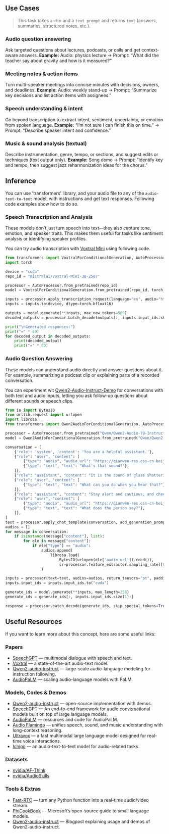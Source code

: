 ## Use Cases

> This task takes `audio` and a `text prompt` and returns `text` (answers, summaries, structured notes, etc.).

### Audio question answering
Ask targeted questions about lectures, podcasts, or calls and get context-aware answers.
**Example:** Audio: physics lecture → Prompt: “What did the teacher say about gravity and how is it measured?”

### Meeting notes & action items
Turn multi-speaker meetings into concise minutes with decisions, owners, and deadlines.
**Example:** Audio: weekly stand-up → Prompt: “Summarize key decisions and list action items with assignees.”

### Speech understanding & intent
Go beyond transcription to extract intent, sentiment, uncertainty, or emotion from spoken language.
**Example:** “I’m not sure I can finish this on time.” → Prompt: “Describe speaker intent and confidence.”

### Music & sound analysis (textual)
Describe instrumentation, genre, tempo, or sections, and suggest edits or techniques (text output only).
**Example:** Song demo → Prompt: “Identify key and tempo, then suggest jazz reharmonization ideas for the chorus.”

## Inference
You can use 'transformers' library, and your audio file to any of the `audio-text-to-text` model, with instructions and get text responses. Following code examples show how to do so.

### Speech Transcription and Analysis
These models don’t just turn speech into text—they also capture tone, emotion, and speaker traits. This makes them useful for tasks like sentiment analysis or identifying speaker profiles.

You can try audio transcription with [Voxtral Mini](https://huggingface.co/mistralai/Voxtral-Mini-3B-2507) using following code.

```python
from transformers import VoxtralForConditionalGeneration, AutoProcessor
import torch

device = "cuda"
repo_id = "mistralai/Voxtral-Mini-3B-2507"

processor = AutoProcessor.from_pretrained(repo_id)
model = VoxtralForConditionalGeneration.from_pretrained(repo_id, torch_dtype=torch.bfloat16, device_map=device)

inputs = processor.apply_transcription_request(language="en", audio="https://huggingface.co/datasets/hf-internal-testing/dummy-audio-samples/resolve/main/obama.mp3", model_id=repo_id)
inputs = inputs.to(device, dtype=torch.bfloat16)

outputs = model.generate(**inputs, max_new_tokens=500)
decoded_outputs = processor.batch_decode(outputs[:, inputs.input_ids.shape[1]:], skip_special_tokens=True)

print("\nGenerated responses:")
print("=" * 80)
for decoded_output in decoded_outputs:
    print(decoded_output)
    print("=" * 80)
```

### Audio Question Answering 
These models can understand audio directly and answer questions about it. For example, summarizing a podcast clip or explaining parts of a recorded conversation.

You can experiment wit [Qwen2-Audio-Instruct-Demo](https://huggingface.co/Qwen/Qwen2-Audio-Instruct-Demo) for conversations with both text and audio inputs, letting you ask follow-up questions about different sounds or speech clips.

```python
from io import BytesIO
from urllib.request import urlopen
import librosa
from transformers import Qwen2AudioForConditionalGeneration, AutoProcessor

processor = AutoProcessor.from_pretrained("Qwen/Qwen2-Audio-7B-Instruct")
model = Qwen2AudioForConditionalGeneration.from_pretrained("Qwen/Qwen2-Audio-7B-Instruct", device_map="auto")

conversation = [
    {'role': 'system', 'content': 'You are a helpful assistant.'}, 
    {"role": "user", "content": [
        {"type": "audio", "audio_url": "https://qianwen-res.oss-cn-beijing.aliyuncs.com/Qwen2-Audio/audio/glass-breaking-151256.mp3"},
        {"type": "text", "text": "What's that sound?"},
    ]},
    {"role": "assistant", "content": "It is the sound of glass shattering."},
    {"role": "user", "content": [
        {"type": "text", "text": "What can you do when you hear that?"},
    ]},
    {"role": "assistant", "content": "Stay alert and cautious, and check if anyone is hurt or if there is any damage to property."},
    {"role": "user", "content": [
        {"type": "audio", "audio_url": "https://qianwen-res.oss-cn-beijing.aliyuncs.com/Qwen2-Audio/audio/1272-128104-0000.flac"},
        {"type": "text", "text": "What does the person say?"},
    ]},
]
text = processor.apply_chat_template(conversation, add_generation_prompt=True, tokenize=False)
audios = []
for message in conversation:
    if isinstance(message["content"], list):
        for ele in message["content"]:
            if ele["type"] == "audio":
                audios.append(
                    librosa.load(
                        BytesIO(urlopen(ele['audio_url']).read()), 
                        sr=processor.feature_extractor.sampling_rate)[0]
                )

inputs = processor(text=text, audios=audios, return_tensors="pt", padding=True)
inputs.input_ids = inputs.input_ids.to("cuda")

generate_ids = model.generate(**inputs, max_length=256)
generate_ids = generate_ids[:, inputs.input_ids.size(1):]

response = processor.batch_decode(generate_ids, skip_special_tokens=True, clean_up_tokenization_spaces=False)[0]
```

## Useful Resources

If you want to learn more about this concept, here are some useful links:

### Papers
- [SpeechGPT](https://huggingface.co/papers/2507.13264) — multimodal dialogue with speech and text.
- [Voxtral](https://huggingface.co/papers/2507.13264) — a state-of-the-art audio-text model.
- [Qwen2-audio-instruct](https://huggingface.co/papers/2407.10759) — large-scale audio-language modeling for instruction following.
- [AudioPaLM](https://huggingface.co/papers/2306.12925) — scaling audio-language models with PaLM.

### Models, Codes & Demos
- [Qwen2-audio-instruct](https://github.com/QwenLM/Qwen2-Audio) — open-source implementation with demos.
- [SpeechGPT](https://github.com/0nutation/SpeechGPT) — An end-to-end framework for audio conversational models built on top of large language models.
- [AudioPaLM](https://google-research.github.io/seanet/audiopalm/examples/) — resources and code for AudioPaLM.
- [Audio Flamingo](https://huggingface.co/nvidia/audio-flamingo-3) — unifies speech, sound, and music understanding with long-context reasoning.
- [Ultravox](https://github.com/fixie-ai/ultravox) — a fast multimodal large language model designed for real-time voice interactions.
- [Ichigo](https://github.com/menloresearch/ichigo) — an audio-text-to-text model for audio-related tasks.

### Datasets
- [nvidia/AF-Think](https://huggingface.co/datasets/nvidia/AF-Think)
- [nvidia/AudioSkills](https://huggingface.co/datasets/nvidia/AudioSkills)


### Tools & Extras
- [Fast-RTC](https://huggingface.co/fastrtc) — turn any Python function into a real-time audio/video stream.
- [PhiCookBook](https://github.com/microsoft/PhiCookBook) — Microsoft’s open-source guide to small language models.
- [Qwen2-audio-instruct](https://qwenlm.github.io/blog/qwen2-audio/) — Blogpost explaining usage and demos of Qwen2-audio-instruct.
